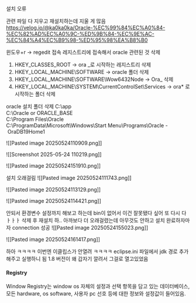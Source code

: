 
설치 오류

관련 파일 다 지우고 재설치하는데 지울 게 많음
https://velog.io/@ka0ka0ka/Oracle-%EC%99%84%EC%A0%84-%EC%82%AD%EC%A0%9C-%ED%9B%84-%EC%9E%AC-%EC%84%A4%EC%B9%98-%ED%95%98%EA%B8%B0 



윈도우+r -> regedit 접속
레지스트리에 접속해서 oracle 관련된 것 삭제
1) HKEY_CLASSES_ROOT -> ora _로 시작하는 레지스트리 삭제  
2) HKEY_LOCAL_MACHINE\SOFTWARE -> oracle 폴더 삭제  
3) HKEY_LOCAL_MACHINE\SOFTWARE\Wow6432Node -> Ora_ 삭제  
4) HKEY_LOCAL_MACHINE\SYSTEM\CurrentControlSet\Services -> ora* 로 시작하는 폴더 삭제

oracle 설치 폴더 삭제
C:\app  
C:\Oracle or ORACLE_BASE  
C:\Program Files\Oracle C:\ProgramData\Microsoft\Windows\Start Menu\Programs\Oracle - OraDB19Home1

![[Pasted image 20250524110909.png]]

![[Screenshot 2025-05-24 110219.png]]

![[Pasted image 20250524151910.png]]

설치 오래걸림
![[Pasted image 20250524111743.png]]


![[Pasted image 20250524113129.png]]

![[Pasted image 20250524114421.png]]


안되서 환경변수 설정까지 해보고 하는데 bin이 없어서 이건 잘못됐다 싶어 또 다시 다ㅏㅏㅏ 삭제 후 재설치
하.. 아까보다 더 오래걸렸는데 아무것도 안하고 설치 완료하자마자 connection 성공
![[Pasted image 20250524155023.png]]


![[Pasted image 20250524161417.png]]


하아 ㅋㅋㅋㅋ 이번엔 이클립스가 안열려 ㅋㅋㅋㅋ
eclipse.ini 파일에서 jdk 경로 추가해주고 실행하니 됨
1.8 버전이 왜 갑자기 깔려서 그걸로 열고있었음

#### Registry
Window Registry는 window os 자체의 설정과 선택 항목을 담고 있는 데이터베이스, 모든 hardware, os software, 사용자 pc 선호 등에 대한 정보와 설정값이 들어있음.
